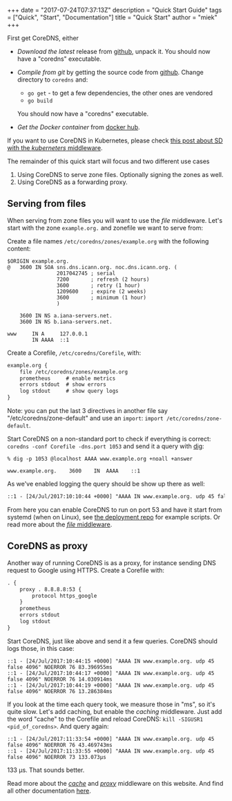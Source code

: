 +++
date = "2017-07-24T07:37:13Z"
description = "Quick Start Guide"
tags = ["Quick", "Start", "Documentation"]
title = "Quick Start"
author = "miek"
+++

First get CoreDNS, either

* *Download the latest* release from [github](https://github.com/coredns/coredns/releases), unpack
  it. You should now have a "coredns" executable.

* *Compile from git* by getting the source code from [github](https://github.com/coredns/coredns).
  Change directory to `coredns` and:

  * `go get` - to get a few dependencies, the other ones are vendored
  * `go build`

  You should now have a "coredns" executable.

* *Get the Docker container* from [docker hub](https://hub.docker.com/r/coredns/coredns/).

If you want to use CoreDNS in Kubernetes, please check [this post about SD with the *kuberneters*
middleware](/2017/03/01/coredns-for-kubernetes-service-discovery-take-2/).

The remainder of this quick start will focus and two different use cases

1. Using CoreDNS to serve zone files. Optionally signing the zones as well.
2. Using CoreDNS as a forwarding proxy.

## Serving from files

When serving from zone files you will want to use the *file* middleware. Let's start with the zone
`example.org.` and zonefile we want to serve from:

Create a file names `/etc/coredns/zones/example.org` with the following content:

~~~ dns
$ORIGIN example.org.
@	3600 IN	SOA sns.dns.icann.org. noc.dns.icann.org. (
				2017042745 ; serial
				7200       ; refresh (2 hours)
				3600       ; retry (1 hour)
				1209600    ; expire (2 weeks)
				3600       ; minimum (1 hour)
				)

    3600 IN NS a.iana-servers.net.
	3600 IN NS b.iana-servers.net.

www     IN A     127.0.0.1
        IN AAAA  ::1
~~~

Create a Corefile, `/etc/coredns/Corefile`, with:

~~~ txt
example.org {
    file /etc/coredns/zones/example.org
    prometheus     # enable metrics
    errors stdout  # show errors
    log stdout     # show query logs
}
~~~

Note: you can put the last 3 directives in another file say "/etc/coredns/zone-default" and use
an `import`: `import /etc/coredns/zone-default`.

Start CoreDNS on a non-standard port to check if everything is correct: `coredns -conf Corefile
-dns.port 1053` and send it a query with [dig](https://en.wikipedia.org/wiki/Dig_(command)):
~~~
% dig -p 1053 @localhost AAAA www.example.org +noall +answer

www.example.org.	3600	IN	AAAA	::1
~~~

As we've enabled logging the query should be show up there as well:
~~~ txt
::1 - [24/Jul/2017:10:10:44 +0000] "AAAA IN www.example.org. udp 45 false 4096" NOERROR 121 133.449µs
~~~

From here you can enable CoreDNS to run on port 53 and have it start from systemd (when on Linux),
see [the deployment repo](https://github.com/coredns/deployment) for example scripts.
Or read more about the [*file* middleware](/middleware/file/).

## CoreDNS as proxy

Another way of running CoreDNS is as a proxy, for instance sending DNS request to Google using
HTTPS. Create a Corefile with:

~~~ txt
. {
    proxy . 8.8.8.8:53 {
        protocol https_google
    }
    prometheus
    errors stdout
    log stdout
}
~~~

Start CoreDNS, just like above and send it a few queries. CoreDNS should logs those, in this case:
~~~
::1 - [24/Jul/2017:10:44:15 +0000] "AAAA IN www.example.org. udp 45 false 4096" NOERROR 76 83.396955ms
::1 - [24/Jul/2017:10:44:17 +0000] "AAAA IN www.example.org. udp 45 false 4096" NOERROR 76 14.030914ms
::1 - [24/Jul/2017:10:44:19 +0000] "AAAA IN www.example.org. udp 45 false 4096" NOERROR 76 13.286384ms
~~~

If you look at the time each query took, we measure those in "ms", so it's quite slow. Let's add
caching, but enable the *caching* middleware. Just add the word "cache" to the Corefile and reload
CoreDNS: `kill -SIGUSR1 <pid_of_coredns>`. And query again:

~~~
::1 - [24/Jul/2017:11:33:54 +0000] "AAAA IN www.example.org. udp 45 false 4096" NOERROR 76 43.469743ms
::1 - [24/Jul/2017:11:33:55 +0000] "AAAA IN www.example.org. udp 45 false 4096" NOERROR 73 133.073µs
~~~

133 µs. That sounds better.

Read more about the [*cache*](/middleware/cache) and [*proxy*](/middleware/proxy) middleware on
this website. And find all other documentation [here](/tags/documentation).
